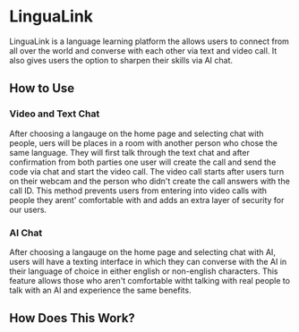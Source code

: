 # LinguaLink
LinguaLink is a language learning platform the allows users to connect from all over the world and converse with each other via text and video call. It also gives users the option to sharpen their skills via AI chat.
## How to Use
### Video and Text Chat
After choosing a langauge on the home page and selecting chat with people, uers will be places in a room with another person who chose the same language. They will first talk through the text chat and after confirmation from both parties one user will create the call and send the code via chat and start the video call. The video call starts after users turn on their webcam and the person who didn't create the call answers with the call ID. This method prevents users from entering into video calls with people they arent' comfortable with and adds an extra layer of security for our users.
### AI Chat 
After choosing a langauge on the home page and selecting chat with AI, users will have a texting interface in which they can converse with the AI in their language of choice in either english or non-english characters. This feature allows those who aren't comfortable witht talking with real people to talk with an AI and experience the same benefits.
## How Does This Work?
